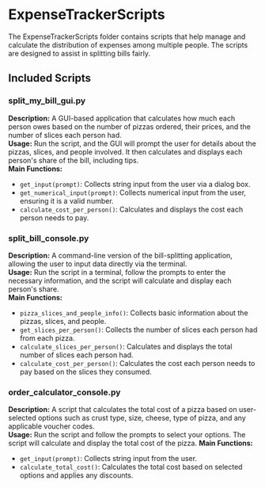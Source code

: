 # ExpenseTrackerScripts

The ExpenseTrackerScripts folder contains scripts that help manage and calculate the distribution of expenses among multiple people. The scripts are designed to assist in splitting bills fairly.

## Included Scripts

### split_my_bill_gui.py
**Description:** A GUI-based application that calculates how much each person owes based on the number of pizzas ordered, their prices, and the number of slices each person had.  
**Usage:** Run the script, and the GUI will prompt the user for details about the pizzas, slices, and people involved. It then calculates and displays each person's share of the bill, including tips.  
**Main Functions:**
- `get_input(prompt)`: Collects string input from the user via a dialog box.
- `get_numerical_input(prompt)`: Collects numerical input from the user, ensuring it is a valid number.
- `calculate_cost_per_person()`: Calculates and displays the cost each person needs to pay.

### split_bill_console.py
**Description:** A command-line version of the bill-splitting application, allowing the user to input data directly via the terminal.  
**Usage:** Run the script in a terminal, follow the prompts to enter the necessary information, and the script will calculate and display each person's share.  
**Main Functions:**
- `pizza_slices_and_people_info()`: Collects basic information about the pizzas, slices, and people.
- `get_slices_per_person()`: Collects the number of slices each person had from each pizza.
- `calculate_slices_per_person()`: Calculates and displays the total number of slices each person had.
- `calculate_cost_per_person()`: Calculates the cost each person needs to pay based on the slices they consumed.

### order_calculator_console.py
**Description:** A script that calculates the total cost of a pizza based on user-selected options such as crust type, size, cheese, type of pizza, and any applicable voucher codes.  
**Usage:** Run the script and follow the prompts to select your options. The script will calculate and display the total cost of the pizza.
**Main Functions:**
- `get_input(prompt)`: Collects string input from the user.
- `calculate_total_cost()`: Calculates the total cost based on selected options and applies any discounts.
